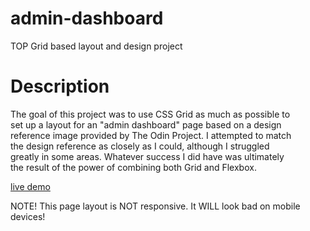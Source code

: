 # admin-dashboard
TOP Grid based layout and design project

# Description  
The goal of this project was to use CSS Grid as much as possible to  
set up a layout for an "admin dashboard" page based on a design  
reference image provided by The Odin Project. I attempted to match  
the design reference as closely as I could, although I struggled  
greatly in some areas. Whatever success I did have was ultimately  
the result of the power of combining both Grid and Flexbox.  

[live demo](https://pjaxon999.github.io/admin-dashboard)  

NOTE! This page layout is NOT responsive. It WILL look bad on mobile devices!

